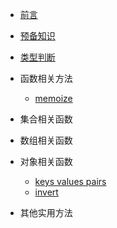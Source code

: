 * [前言](README.md)
* [预备知识](bootstrap.md)
* [类型判断](type.md)
* 函数相关方法
    * [memoize](function/memoize.md)
* 集合相关函数

* 数组相关函数

* 对象相关函数
    * [keys values pairs](object/keys_values_pairs.md)
    * [invert](object/invert.md)
* 其他实用方法